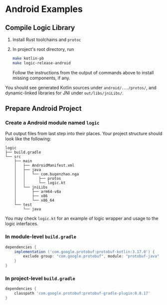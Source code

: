 # Android Examples

## Compile Logic Library

1. Install Rust toolchains and `protoc`
2. In project's root directory, run

   ```bash
   make kotlin-pb
   make logic-release-android
   ```

   Follow the instructions from the output of commands above to install missing components, if any.

You should see generated Kotlin sources under `android/.../protos/`, and dynamic-linked libraries for JNI under `out/libs/jniLibs/`.

## Prepare Android Project

### Create a Android module named `logic`

Put output files from last step into their places. Your project structure should look like the following:

```
logic
├── build.gradle
└── src
    ├── main
    │   ├── AndroidManifest.xml
    │   ├── java
    │   │   └── com.bugenzhao.nga
    │   │      ├── protos
    │   │      └── logic.kt
    │   └── jniLibs
    │       ├── arm64-v8a
    │       ├── x86
    │       └── x86_64
    └── test
        └── java

```

You may check `logic.kt` for an example of logic wrapper and usage to the logic interfaces.

### In module-level `build.gradle`

```groovy
dependencies {
    implementation ('com.google.protobuf:protobuf-kotlin:3.17.0') {
        exclude group: "com.google.protobuf", module: "protobuf-java"
    }
}
```

### In project-level `build.gradle`

```groovy
dependencies {
    classpath 'com.google.protobuf:protobuf-gradle-plugin:0.8.17'
}
```
